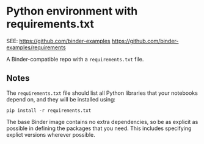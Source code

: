 

# Python environment with requirements.txt

SEE: 
https://github.com/binder-examples
https://github.com/binder-examples/requirements


A Binder-compatible repo with a `requirements.txt` file.

## Notes
The `requirements.txt` file should list all Python libraries that your notebooks
depend on, and they will be installed using:

```
pip install -r requirements.txt
```

The base Binder image contains no extra dependencies, so be as
explicit as possible in defining the packages that you need. This includes
specifying explict versions wherever possible.
